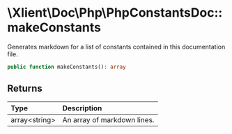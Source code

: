 # \\Xlient\\Doc\\Php\\PhpConstantsDoc::makeConstants

Generates markdown for a list of constants contained in this documentation file.

```php
public function makeConstants(): array
```

## Returns

| Type | Description |
| :--- | :--- |
| array\<string\> | An array of markdown lines. |